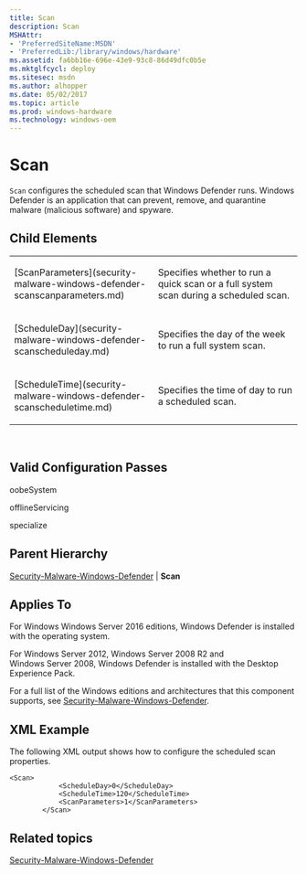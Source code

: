 ```yaml
---
title: Scan
description: Scan
MSHAttr:
- 'PreferredSiteName:MSDN'
- 'PreferredLib:/library/windows/hardware'
ms.assetid: fa6bb16e-696e-43e9-93c8-86d49dfc0b5e
ms.mktglfcycl: deploy
ms.sitesec: msdn
ms.author: alhopper
ms.date: 05/02/2017
ms.topic: article
ms.prod: windows-hardware
ms.technology: windows-oem
---
```


# Scan


`Scan` configures the scheduled scan that Windows Defender runs. Windows Defender is an application that can prevent, remove, and quarantine malware (malicious software) and spyware.

## Child Elements


<table>
<colgroup>
<col width="50%" />
<col width="50%" />
</colgroup>
<tbody>
<tr class="odd">
<td><p>[ScanParameters](security-malware-windows-defender-scanscanparameters.md)</p></td>
<td><p>Specifies whether to run a quick scan or a full system scan during a scheduled scan.</p></td>
</tr>
<tr class="even">
<td><p>[ScheduleDay](security-malware-windows-defender-scanscheduleday.md)</p></td>
<td><p>Specifies the day of the week to run a full system scan.</p></td>
</tr>
<tr class="odd">
<td><p>[ScheduleTime](security-malware-windows-defender-scanscheduletime.md)</p></td>
<td><p>Specifies the time of day to run a scheduled scan.</p></td>
</tr>
</tbody>
</table>

 

## Valid Configuration Passes


oobeSystem

offlineServicing

specialize

## Parent Hierarchy


[Security-Malware-Windows-Defender](security-malware-windows-defender.md) | **Scan**

## Applies To


For Windows Windows Server 2016 editions, Windows Defender is installed with the operating system.

For Windows Server 2012, Windows Server 2008 R2 and Windows Server 2008, Windows Defender is installed with the Desktop Experience Pack.

For a full list of the Windows editions and architectures that this component supports, see [Security-Malware-Windows-Defender](security-malware-windows-defender.md).

## XML Example


The following XML output shows how to configure the scheduled scan properties.

``` syntax
<Scan>
            <ScheduleDay>0</ScheduleDay>
            <ScheduleTime>120</ScheduleTime>
            <ScanParameters>1</ScanParameters>
        </Scan>
```

## Related topics


[Security-Malware-Windows-Defender](security-malware-windows-defender.md)

 

 








